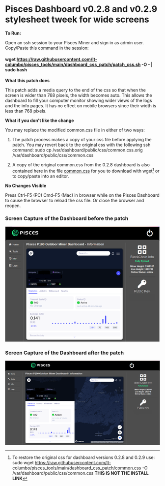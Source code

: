 # Pisces Dashboard v0.2.8 and v0.2.9 stylesheet tweek for wide screens

**To Run:**

Open an ssh session to your Pisces Miner and sign in as admin user. Copy/Paste this command in the session:

#### wget https://raw.githubusercontent.com/lt-columbo/pisces_tools/main/dashboard_css_patch/patch_css.sh -O - | sudo bash


**What this patch does**

This patch adds a media query to the end of the css so that when the screen is wider than 768 pixels, the width becomes auto. This allows the dashboard to fill your computer monitor showing wider views of the logs and the info pages. It has no effect on mobile browsers since their width is less than 768 pixels.


**What if you don't like the change**

You may replace the modified common.css file in either of two ways:

1. The patch process makes a copy of your css file before applying the patch. You may revert back to the original css with the following ssh command:
sudo cp /var/dashboard/public/css/common.css.orig /var/dashboard/public/css/common.css

2. A copy of the original common.css from the 0.2.8 dashboard is also contained here in the file [common.css](https://github.com/lt-columbo/pisces_tools/blob/main/dashboard_css_patch/common.css) for you to download with wget[^1] or to copy/paste into an editor.


**No Changes Visible**

Press Ctrl-F5 (PC) Cmd-F5 (Mac) in browser while on the Pisces Dashboard to cause the browser to reload the css file. Or close the browser and reopen.


### Screen Capture of the Dashboard before the patch

![Dashboard with Original CSS](original-dashboard.png)


### Screen Capture of the Dashboard after the patch
![Dashboard with new media query](pisces-dashboard-after.png)

[^1]: To restore the original css for dashboard versions 0.2.8 and 0.2.9 use: sudo wget https://raw.githubusercontent.com/lt-columbo/pisces_tools/main/dashboard_css_patch/common.css -O /var/dashboard/public/css/common.css **THIS IS NOT THE INSTALL LINK**

